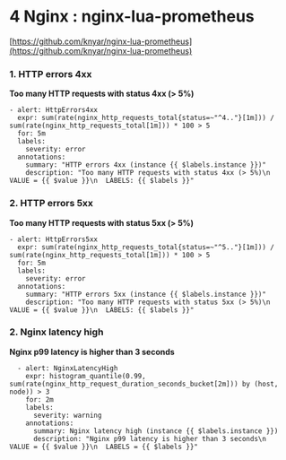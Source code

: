 # **4 Nginx : nginx-lua-prometheus**

[https://github.com/knyar/nginx-lua-prometheus](https://github.com/knyar/nginx-lua-prometheus)

### **1. HTTP errors 4xx**

**Too many HTTP requests with status 4xx (> 5%)**

```
- alert: HttpErrors4xx
  expr: sum(rate(nginx_http_requests_total{status=~"^4.."}[1m])) / sum(rate(nginx_http_requests_total[1m])) * 100 > 5
  for: 5m
  labels:
    severity: error
  annotations:
    summary: "HTTP errors 4xx (instance {{ $labels.instance }})"
    description: "Too many HTTP requests with status 4xx (> 5%)\n  VALUE = {{ $value }}\n  LABELS: {{ $labels }}"
```

### **2. HTTP errors 5xx**

**Too many HTTP requests with status 5xx (> 5%)**

```
- alert: HttpErrors5xx
  expr: sum(rate(nginx_http_requests_total{status=~"^5.."}[1m])) / sum(rate(nginx_http_requests_total[1m])) * 100 > 5
  for: 5m
  labels:
    severity: error
  annotations:
    summary: "HTTP errors 5xx (instance {{ $labels.instance }})"
    description: "Too many HTTP requests with status 5xx (> 5%)\n  VALUE = {{ $value }}\n  LABELS: {{ $labels }}"
```

### **2. Nginx latency high**

**Nginx p99 latency is higher than 3 seconds**

```
  - alert: NginxLatencyHigh
    expr: histogram_quantile(0.99, sum(rate(nginx_http_request_duration_seconds_bucket[2m])) by (host, node)) > 3
    for: 2m
    labels:
      severity: warning
    annotations:
      summary: Nginx latency high (instance {{ $labels.instance }})
      description: "Nginx p99 latency is higher than 3 seconds\n  VALUE = {{ $value }}\n  LABELS = {{ $labels }}"
```






